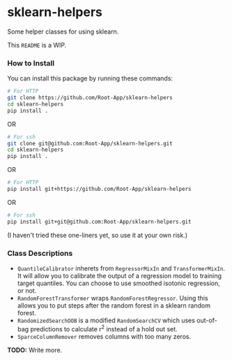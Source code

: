 # sklearn-helpers

Some helper classes for using sklearn. 

This `README` is a WIP.

### How to Install

You can install this package by running these commands:

```bash
# For HTTP
git clone https://github.com/Root-App/sklearn-helpers
cd sklearn-helpers
pip install .
```

OR

```bash
# For ssh
git clone git@github.com:Root-App/sklearn-helpers.git
cd sklearn-helpers
pip install .
```

OR

```bash
# For HTTP
pip install git+https://github.com/Root-App/sklearn-helpers
```

OR

```bash
# For ssh
pip install git+git@github.com:Root-App/sklearn-helpers.git
```

(I haven't tried these one-liners yet, so use it at your own risk.)

### Class Descriptions

* `QuantileCalibrator` inherets from `RegressorMixIn` and 
`TransformerMixIn`. It will allow you to calibrate the output of
a regression model to training target quantiles. You can choose to
use smoothed isotonic regression, or not.
* `RandomForestTransformer` wraps `RandomForestRegressor`.
Using this allows you to put steps after the random forest in a sklearn
random forest.
* `RandomizedSearchOOB` is a modified `RandomSearchCV` which
uses out-of-bag predictions to calculate r<sup>2</sup> instead of
a hold out set.
* `SparceColumnRemover` removes columns with too many zeros.


**TODO:** Write more.

